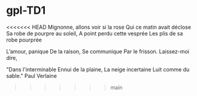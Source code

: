 # gpl-TD1
<<<<<<< HEAD
Mignonne, allons voir si la rose
Qui ce matin avait déclose
Sa robe de pourpre au soleil,
A point perdu cette vesprée
Les plis de sa robe pourprée
 
L’amour, panique
De la raison,
Se communique
Par le frisson.
Laissez-moi dire,

"Dans l'interminable
Ennui de la plaine,
La neige incertaine
Luit comme du sable."
Paul Verlaine
>>>>>>> 
>>>>>>> main

